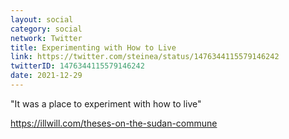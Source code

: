 ```yaml
---
layout: social
category: social
network: Twitter
title: Experimenting with How to Live
link: https://twitter.com/steinea/status/1476344115579146242
twitterID: 1476344115579146242
date: 2021-12-29
---
```


"It was a place to experiment with how to live"

<https://illwill.com/theses-on-the-sudan-commune>
